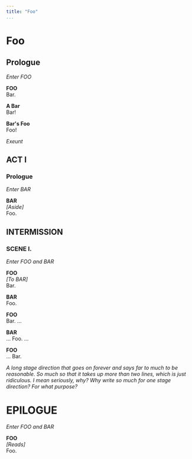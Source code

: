 ```yaml
---
title: "Foo"
...
```


# Foo

## Prologue

_Enter FOO_

**FOO**  
Bar.

**A Bar**  
Bar!

**Bar's Foo**  
Foo!

_Exeunt_

## ACT I

### Prologue

_Enter BAR_

**BAR**  
_[Aside]_  
Foo.

## INTERMISSION

### SCENE I.

_Enter FOO and BAR_

**FOO**  
_[To BAR]_  
Bar.

**BAR**  
Foo.


**FOO**  
Bar. ...

**BAR**  
... Foo. ...

**FOO**  
... Bar.

_A long stage direction that goes on forever and says far to much to be
reasonable. So much so that it takes up more than two lines, which is
just ridiculous. I mean seriously, why? Why write so much for one stage
direction? For what purpose?_

# EPILOGUE

_Enter FOO and BAR_

**FOO**  
_[Reads]_  
Foo.
